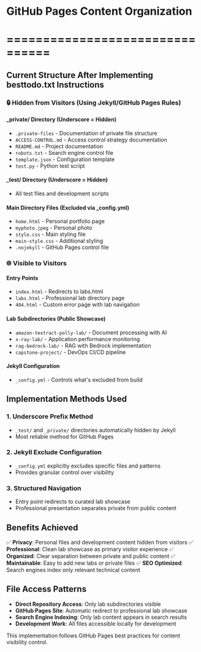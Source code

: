 # GitHub Pages Content Organization
# ================================

## Current Structure After Implementing besttodo.txt Instructions

### 🔒 **Hidden from Visitors (Using Jekyll/GitHub Pages Rules)**

#### **_private/ Directory (Underscore = Hidden)**
- `.private-files` - Documentation of private file structure
- `ACCESS-CONTROL.md` - Access control strategy documentation
- `README.md` - Project documentation
- `robots.txt` - Search engine control file
- `template.json` - Configuration template
- `test.py` - Python test script

#### **_test/ Directory (Underscore = Hidden)**
- All test files and development scripts

#### **Main Directory Files (Excluded via _config.yml)**
- `home.html` - Personal portfolio page
- `myphoto.jpeg` - Personal photo
- `style.css` - Main styling file
- `main-style.css` - Additional styling
- `.nojekyll` - GitHub Pages control file

### 🌐 **Visible to Visitors**

#### **Entry Points**
- `index.html` - Redirects to labs.html
- `labs.html` - Professional lab directory page
- `404.html` - Custom error page with lab navigation

#### **Lab Subdirectories (Public Showcase)**
- `amazon-textract-polly-lab/` - Document processing with AI
- `x-ray-lab/` - Application performance monitoring
- `rag-bedrock-lab/` - RAG with Bedrock implementation
- `capstone-project/` - DevOps CI/CD pipeline

#### **Jekyll Configuration**
- `_config.yml` - Controls what's excluded from build

## Implementation Methods Used

### 1. **Underscore Prefix Method**
- `_test/` and `_private/` directories automatically hidden by Jekyll
- Most reliable method for GitHub Pages

### 2. **Jekyll Exclude Configuration**
- `_config.yml` explicitly excludes specific files and patterns
- Provides granular control over visibility

### 3. **Structured Navigation**
- Entry point redirects to curated lab showcase
- Professional presentation separates private from public content

## Benefits Achieved

✅ **Privacy**: Personal files and development content hidden from visitors
✅ **Professional**: Clean lab showcase as primary visitor experience
✅ **Organized**: Clear separation between private and public content
✅ **Maintainable**: Easy to add new labs or private files
✅ **SEO Optimized**: Search engines index only relevant technical content

## File Access Patterns

- **Direct Repository Access**: Only lab subdirectories visible
- **GitHub Pages Site**: Automatic redirect to professional lab showcase
- **Search Engine Indexing**: Only lab content appears in search results
- **Development Work**: All files accessible locally for development

This implementation follows GitHub Pages best practices for content visibility control.